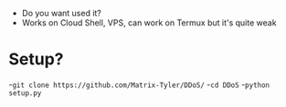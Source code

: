 - Do you want used it?
- Works on Cloud Shell, VPS, can work on Termux but it's quite weak
# Setup?
-``git clone https://github.com/Matrix-Tyler/DDoS/``
-``cd DDoS``
-``python setup.py``

